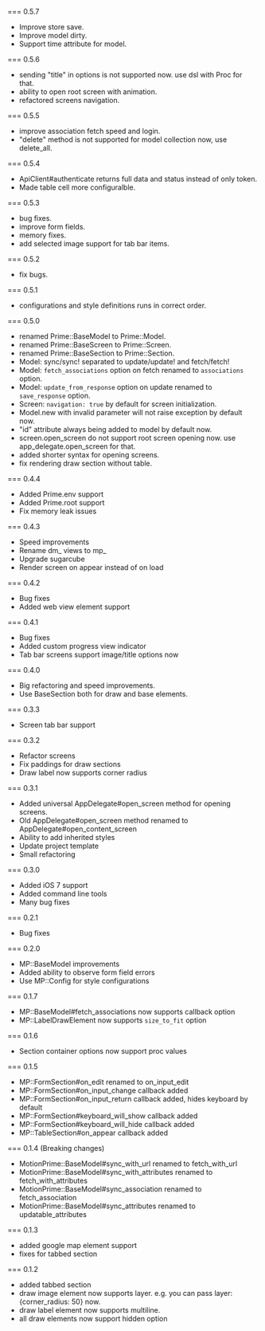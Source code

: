 === 0.5.7
* Improve store save.
* Improve model dirty.
* Support time attribute for model.

=== 0.5.6
* sending "title" in options is not supported now. use dsl with Proc for that.
* ability to open root screen with animation.
* refactored screens navigation.

=== 0.5.5
* improve association fetch speed and login.
* "delete" method is not supported for model collection now, use delete_all.

=== 0.5.4
* ApiClient#authenticate returns full data and status instead of only token.
* Made table cell more configuralble.

=== 0.5.3
* bug fixes.
* improve form fields.
* memory fixes.
* add selected image support for tab bar items.

=== 0.5.2
* fix bugs.

=== 0.5.1
* configurations and style definitions runs in correct order.

=== 0.5.0
* renamed Prime::BaseModel to Prime::Model.
* renamed Prime::BaseScreen to Prime::Screen.
* renamed Prime::BaseSection to Prime::Section.
* Model: sync/sync! separated to update/update! and fetch/fetch!
* Model: `fetch_associations` option on fetch renamed to `associations` option.
* Model: `update_from_response` option on update renamed to `save_response` option.
* Screen: `navigation: true` by default for screen initialization.
* Model.new with invalid parameter will not raise exception by default now.
* "id" attribute always being added to model by default now.
* screen.open_screen do not support root screen opening now. use app_delegate.open_screen for that.
* added shorter syntax for opening screens.
* fix rendering draw section without table.

=== 0.4.4
* Added Prime.env support
* Added Prime.root support
* Fix memory leak issues

=== 0.4.3
* Speed improvements
* Rename dm_ views to mp_
* Upgrade sugarcube
* Render screen on appear instead of on load

=== 0.4.2
* Bug fixes
* Added web view element support

=== 0.4.1
* Bug fixes
* Added custom progress view indicator
* Tab bar screens support image/title options now

=== 0.4.0
* Big refactoring and speed improvements.
* Use BaseSection both for draw and base elements.

=== 0.3.3
* Screen tab bar support

=== 0.3.2
* Refactor screens
* Fix paddings for draw sections
* Draw label now supports corner radius

=== 0.3.1
* Added universal AppDelegate#open_screen method for opening screens.
* Old AppDelegate#open_screen method renamed to AppDelegate#open_content_screen
* Ability to add inherited styles
* Update project template
* Small refactoring

=== 0.3.0
* Added iOS 7 support
* Added command line tools
* Many bug fixes

=== 0.2.1
* Bug fixes

=== 0.2.0
* MP::BaseModel improvements
* Added ability to observe form field errors
* Use MP::Config for style configurations

=== 0.1.7
* MP::BaseModel#fetch_associations now supports callback option
* MP::LabelDrawElement now supports `size_to_fit` option

=== 0.1.6
* Section container options now support proc values

=== 0.1.5
* MP::FormSection#on_edit renamed to on_input_edit
* MP::FormSection#on_input_change callback added
* MP::FormSection#on_input_return callback added, hides keyboard by default
* MP::FormSection#keyboard_will_show callback added
* MP::FormSection#keyboard_will_hide callback added
* MP::TableSection#on_appear callback added

=== 0.1.4 (Breaking changes)
* MotionPrime::BaseModel#sync_with_url renamed to fetch_with_url
* MotionPrime::BaseModel#sync_with_attributes renamed to fetch_with_attributes
* MotionPrime::BaseModel#sync_association renamed to fetch_association
* MotionPrime::BaseModel#sync_attributes renamed to updatable_attributes

=== 0.1.3
* added google map element support
* fixes for tabbed section

=== 0.1.2
* added tabbed section
* draw image element now supports layer. e.g. you can pass layer: {corner_radius: 50} now.
* draw label element now supports multiline.
* all draw elements now support hidden option